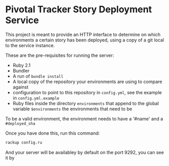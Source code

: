 Pivotal Tracker Story Deployment Service
========================================

This project is meant to provide an HTTP interface to determine on which
environments a certain story has been deployed, using a copy of a git local to
the service instance.

These are the pre-requisites for running the server:

* Ruby 2.1
* Bundler
* A run of `bundle install`
* A local copy of the repository your environments are using to compare against
* configuration to point to this repository in `config.yml`, see the example in
  `config.yml.example`
* Ruby files inside the directory `environments` that append to the global
  variable `$environments` the environments that need to be 

To be a valid environment, the environment needs to have a '#name' and a
`#deployed_sha`

Once you have done this, run this command:

```sh
rackup config.ru
```

And your server will be availabley by default on the port 9292, you can see it by
